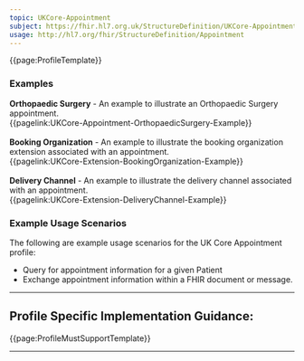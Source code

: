 ```yaml
---
topic: UKCore-Appointment
subject: https://fhir.hl7.org.uk/StructureDefinition/UKCore-Appointment
usage: http://hl7.org/fhir/StructureDefinition/Appointment
---
```



<nocheck>
{{page:ProfileTemplate}}

<div id="Examples" class="tabcontent">
  <h3>Examples</h3>
  <b>Orthopaedic Surgery</b> - An example to illustrate an Orthopaedic Surgery appointment.<br/>
{{pagelink:UKCore-Appointment-OrthopaedicSurgery-Example}}
<br/><br/>
<b>Booking Organization</b> - An example to illustrate the booking organization extension associated with an appointment.<br/>
{{pagelink:UKCore-Extension-BookingOrganization-Example}}
<br/><br/>
<b>Delivery Channel</b> - An example to illustrate the delivery channel associated with an appointment.<br/>
{{pagelink:UKCore-Extension-DeliveryChannel-Example}}
</div>
</nocheck>


<div id="ProfileGuidance">

### Example Usage Scenarios ###
The following are example usage scenarios for the UK Core Appointment profile:
- Query for appointment information for a given Patient
- Exchange appointment information within a FHIR document or message.

<hr class="thickline">

## Profile Specific Implementation Guidance: ##

{{page:ProfileMustSupportTemplate}}

</div>

---

